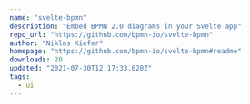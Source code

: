 ```yaml
---
name: "svelte-bpmn"
description: "Embed BPMN 2.0 diagrams in your Svelte app"
repo_url: "https://github.com/bpmn-io/svelte-bpmn"
author: "Niklas Kiefer"
homepage: "https://github.com/bpmn-io/svelte-bpmn#readme"
downloads: 20
updated: "2021-07-30T12:17:33.628Z"
tags: 
  - ui
---
```


